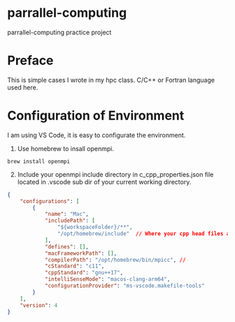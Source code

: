# parrallel-computing
parrallel-computing practice project

# Preface
This is simple cases I wrote in my hpc class. C/C++ or Fortran language used 
here.

# Configuration of Environment
I am using VS Code, it is easy to configurate the environment.

1. Use homebrew to insall openmpi.
```shell
brew install openmpi
```
2. Include your openmpi include directory in c_cpp_properties.json file located in .vscode sub dir of your current working directory.
```json
{
    "configurations": [
        {
            "name": "Mac",
            "includePath": [
                "${workspaceFolder}/**",
                "/opt/homebrew/include"  // Where your cpp head files are located.
            ],
            "defines": [],
            "macFrameworkPath": [],
            "compilerPath": "/opt/homebrew/bin/mpicc", // 
            "cStandard": "c11",
            "cppStandard": "gnu++17",
            "intelliSenseMode": "macos-clang-arm64",
            "configurationProvider": "ms-vscode.makefile-tools"
        }
    ],
    "version": 4
}
```